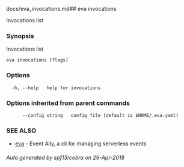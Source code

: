 docs/eva_invocations.md## eva invocations

Invocations list

### Synopsis

Invocations list

```
eva invocations [flags]
```

### Options

```
  -h, --help   help for invocations
```

### Options inherited from parent commands

```
      --config string   config file (default is $HOME/.eva.yaml)
```

### SEE ALSO

* [eva](eva.md)	 - Event Ally, a cli for managing serverless events

###### Auto generated by spf13/cobra on 29-Apr-2018
